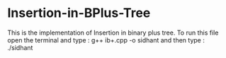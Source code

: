 # Insertion-in-BPlus-Tree
This is the implementation of Insertion in binary plus tree.
To run this file open the terminal and type : g++ ib+.cpp -o sidhant and then type : ./sidhant
